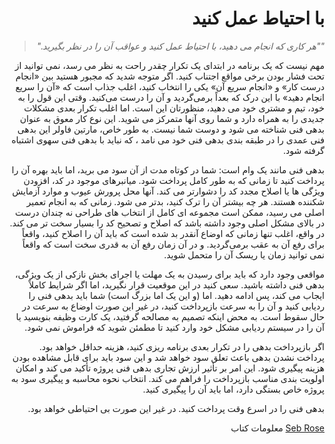 <div dir="rtl">

# با احتیاط عمل کنید

> *""هر کاری که انجام می دهید، با احتیاط عمل کنید و عواقب آن را در نظر بگیرید."*

مهم نیست که یک برنامه در ابتدای یک تکرار چقدر راحت به نظر می رسد، نمی توانید از تحت فشار بودن برخی مواقع اجتناب کنید. اگر متوجه شدید که مجبور هستید بین «انجام درست کار» و «انجام سریع آن» یکی را انتخاب کنید، اغلب جذاب است که «آن را سریع انجام دهید» با این درک که بعداً برمی‌گردید و آن را درست می‌کنید. وقتی این قول را به خود، تیم و مشتری خود می دهید، منظورتان این است. اما اغلب تکرار بعدی مشکلات جدیدی را به همراه دارد و شما روی آنها متمرکز می شوید. این نوع کار معوق به عنوان بدهی فنی شناخته می شود و دوست شما نیست. به طور خاص، مارتین فاولر این بدهی فنی عمدی را در طبقه بندی بدهی فنی خود می نامد ، که نباید با بدهی فنی سهوی اشتباه گرفته شود.

بدهی فنی مانند یک وام است: شما در کوتاه مدت از آن سود می برید، اما باید بهره آن را پرداخت کنید تا زمانی که به طور کامل پرداخت شود. میانبرهای موجود در کد، افزودن ویژگی ها یا اصلاح مجدد کد را دشوارتر می کند. آنها محل پرورش عیوب و موارد آزمایش شکننده هستند. هر چه بیشتر آن را ترک کنید، بدتر می شود. زمانی که به انجام تعمیر اصلی می رسید، ممکن است مجموعه ای کامل از انتخاب های طراحی نه چندان درست در بالای مشکل اصلی وجود داشته باشد که اصلاح و تصحیح کد را بسیار سخت تر می کند. در واقع، اغلب تنها زمانی که اوضاع آنقدر بد شده است که باید آن را اصلاح کنید، واقعاً برای رفع آن به عقب برمی‌گردید. و در آن زمان رفع آن به قدری سخت است که واقعاً نمی توانید زمان یا ریسک آن را متحمل شوید.

مواقعی وجود دارد که باید برای رسیدن به یک مهلت یا اجرای بخش نازکی از یک ویژگی، بدهی فنی داشته باشید. سعی کنید در این موقعیت قرار نگیرید، اما اگر شرایط کاملاً ایجاب می کند، پس ادامه دهید. اما (و این یک اما بزرگ است) شما باید بدهی فنی را ردیابی کنید و آن را به سرعت بازپرداخت کنید، در غیر این صورت اوضاع به سرعت در حال سقوط است. به محض اینکه تصمیم به مصالحه گرفتید، یک کارت وظیفه بنویسید یا آن را در سیستم ردیابی مشکل خود وارد کنید تا مطمئن شوید که فراموش نمی شود.

اگر بازپرداخت بدهی را در تکرار بعدی برنامه ریزی کنید، هزینه حداقل خواهد بود. پرداخت نشدن بدهی باعث تعلق سود خواهد شد و این سود باید برای قابل مشاهده بودن هزینه پیگیری شود. این امر بر تأثیر ارزش تجاری بدهی فنی پروژه تأکید می کند و امکان اولویت بندی مناسب بازپرداخت را فراهم می کند. انتخاب نحوه محاسبه و پیگیری سود به پروژه خاص بستگی دارد، اما باید آن را پیگیری کنید.

بدهی فنی را در اسرع وقت پرداخت کنید. در غیر این صورت بی احتیاطی خواهد بود.


 [Seb Rose](http://programmer.97things.oreilly.com/wiki/index.php/Seb_Rose) معلومات کتاب

</div>
